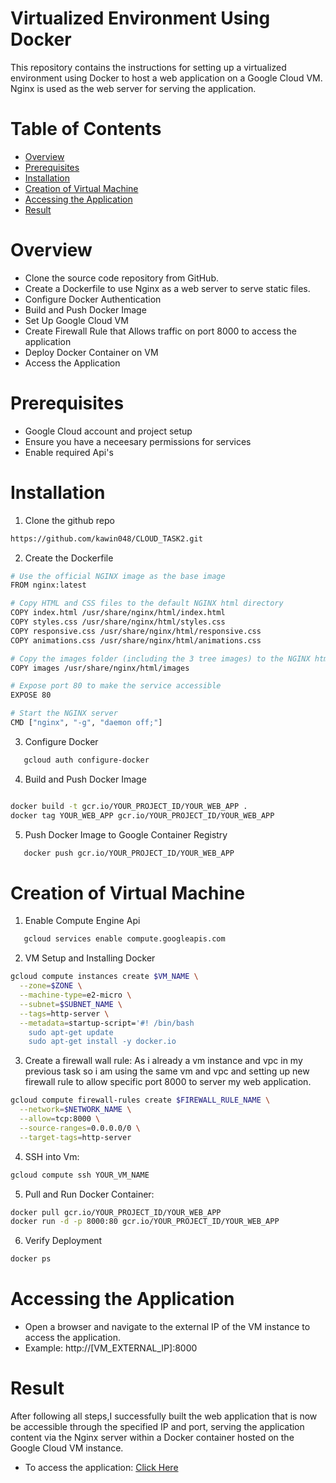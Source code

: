 # Virtualized Environment Using Docker
This repository contains the instructions for setting up a virtualized environment using Docker to host a web application on a Google Cloud VM. Nginx is used as the web server for serving the application.

# Table of Contents
- [Overview](https://github.com/kawin048/CLOUD_TASK2/blob/main/README.md#overview)
- [Prerequisites](https://github.com/kawin048/CLOUD_TASK2/blob/main/README.md#prerequisites)
- [Installation](https://github.com/kawin048/CLOUD_TASK2/blob/main/README.md#installation)
- [Creation of Virtual Machine](https://github.com/kawin048/CLOUD_TASK2/blob/main/README.md#creation-of-virtual-machine)
- [Accessing the Application](https://github.com/kawin048/CLOUD_TASK2/blob/main/README.md#accessing-the-application)
- [Result](https://github.com/kawin048/CLOUD_TASK2/blob/main/README.md#result)

# Overview 
- Clone the source code repository from GitHub.
- Create a Dockerfile to use Nginx as a web server to serve static files.
- Configure Docker Authentication
- Build and Push Docker Image
- Set Up Google Cloud VM
- Create Firewall Rule that Allows traffic on port 8000 to access the application
- Deploy Docker Container on VM
- Access the Application

# Prerequisites
- Google Cloud account and project setup
- Ensure you have a neceesary permissions for services
- Enable required Api's

# Installation

1. Clone the github repo
```bash
https://github.com/kawin048/CLOUD_TASK2.git
```
2. Create the Dockerfile

```bash
# Use the official NGINX image as the base image
FROM nginx:latest

# Copy HTML and CSS files to the default NGINX html directory
COPY index.html /usr/share/nginx/html/index.html
COPY styles.css /usr/share/nginx/html/styles.css
COPY responsive.css /usr/share/nginx/html/responsive.css
COPY animations.css /usr/share/nginx/html/animations.css

# Copy the images folder (including the 3 tree images) to the NGINX html directory
COPY images /usr/share/nginx/html/images

# Expose port 80 to make the service accessible
EXPOSE 80

# Start the NGINX server
CMD ["nginx", "-g", "daemon off;"]

```
3. Configure Docker
   
```bash
   gcloud auth configure-docker
```
 
4. Build and Push Docker Image

```bash

docker build -t gcr.io/YOUR_PROJECT_ID/YOUR_WEB_APP .
docker tag YOUR_WEB_APP gcr.io/YOUR_PROJECT_ID/YOUR_WEB_APP

```
5. Push Docker Image to Google Container Registry
```bash
   docker push gcr.io/YOUR_PROJECT_ID/YOUR_WEB_APP
```
# Creation of Virtual Machine

1. Enable Compute Engine Api

```bash
   gcloud services enable compute.googleapis.com
```
 
2. VM Setup and Installing Docker
   
```bash
gcloud compute instances create $VM_NAME \
  --zone=$ZONE \
  --machine-type=e2-micro \
  --subnet=$SUBNET_NAME \
  --tags=http-server \
  --metadata=startup-script='#! /bin/bash
    sudo apt-get update
    sudo apt-get install -y docker.io
```
3. Create a firewall wall rule:
As i already a vm instance and vpc in my previous task so i am using the same vm and vpc and setting up new firewall rule to allow specific port 8000 to server my web application.

```bash
gcloud compute firewall-rules create $FIREWALL_RULE_NAME \
  --network=$NETWORK_NAME \
  --allow=tcp:8000 \
  --source-ranges=0.0.0.0/0 \
  --target-tags=http-server
```
4. SSH into Vm:
```bash
gcloud compute ssh YOUR_VM_NAME
```
5. Pull and Run Docker Container:
```bash
docker pull gcr.io/YOUR_PROJECT_ID/YOUR_WEB_APP
docker run -d -p 8000:80 gcr.io/YOUR_PROJECT_ID/YOUR_WEB_APP
```
6. Verify Deployment
```bash
docker ps
```
# Accessing the Application
- Open a browser and navigate to the external IP of the VM instance to access the application.
- Example: http://[VM_EXTERNAL_IP]:8000

# Result 
After following all steps,I successfully built the web application that is  now be accessible through the specified IP and port, serving the application content via the Nginx server within a Docker container hosted on the Google Cloud VM instance.
- To access the application: [Click Here](34.172.35.91)
  

  



 




